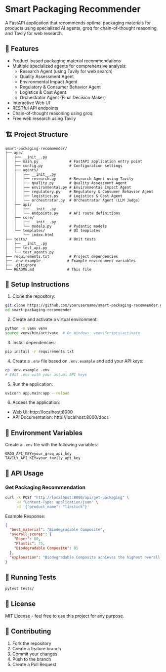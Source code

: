 # Smart Packaging Recommender

A FastAPI application that recommends optimal packaging materials for products using specialized AI agents, groq for chain-of-thought reasoning, and Tavily for web research.

## 🚀 Features

- Product-based packaging material recommendations
- Multiple specialized agents for comprehensive analysis:
  - Research Agent (using Tavily for web search)
  - Quality Assessment Agent
  - Environmental Impact Agent
  - Regulatory & Consumer Behavior Agent 
  - Logistics & Cost Agent
  - Orchestrator Agent (Final Decision Maker)
- Interactive Web UI
- RESTful API endpoints
- Chain-of-thought reasoning using groq
- Free web research using Tavily

## 🏗️ Project Structure

```
smart-packaging-recommender/
├── app/
│   ├── __init__.py
│   ├── main.py              # FastAPI application entry point
│   ├── config.py            # Configuration settings
│   ├── agents/
│   │   ├── __init__.py
│   │   ├── research.py      # Research Agent using Tavily
│   │   ├── quality.py       # Quality Assessment Agent
│   │   ├── environmental.py # Environmental Impact Agent
│   │   ├── regulatory.py    # Regulatory & Consumer Behavior Agent
│   │   ├── logistics.py     # Logistics & Cost Agent
│   │   └── orchestrator.py  # Orchestrator Agent (LLM Judge)
│   ├── api/
│   │   ├── __init__.py
│   │   └── endpoints.py     # API route definitions
│   ├── core/
│   │   ├── __init__.py
│   │   └── models.py        # Pydantic models
│   └── templates/           # UI templates
│       └── index.html
├── tests/                   # Unit tests
│   ├── __init__.py
│   ├── test_api.py
│   └── test_agents.py
├── requirements.txt         # Project dependencies
├── .env.example            # Example environment variables
├── .gitignore
└── README.md               # This file
```

## 🔧 Setup Instructions

1. Clone the repository:
```bash
git clone https://github.com/yourusername/smart-packaging-recommender.git
cd smart-packaging-recommender
```

2. Create and activate a virtual environment:
```bash
python -m venv venv
source venv/bin/activate  # On Windows: venv\Scripts\activate
```

3. Install dependencies:
```bash
pip install -r requirements.txt
```

4. Create a `.env` file based on `.env.example` and add your API keys:
```bash
cp .env.example .env
# Edit .env with your actual API keys
```

5. Run the application:
```bash
uvicorn app.main:app --reload
```

6. Access the application:
- Web UI: http://localhost:8000
- API Documentation: http://localhost:8000/docs

## 🔑 Environment Variables

Create a `.env` file with the following variables:
```
GROQ_API_KEY=your_groq_api_key
TAVILY_API_KEY=your_tavily_api_key
```

## 🚀 API Usage

### Get Packaging Recommendation

```bash
curl -X POST "http://localhost:8000/api/get-packaging" \
     -H "Content-Type: application/json" \
     -d '{"product_name": "lipstick"}'
```

Example Response:
```json
{
  "best_material": "Biodegradable Composite",
  "overall_scores": {
    "Paper": 80,
    "Plastic": 75,
    "Biodegradable Composite": 85
  },
  "explanation": "Biodegradable Composite achieves the highest overall score due to its superior environmental performance and strong compliance ratings despite a slightly higher logistics cost."
}
```

## 🧪 Running Tests

```bash
pytest tests/
```

## 📝 License

MIT License - feel free to use this project for any purpose.

## 🤝 Contributing

1. Fork the repository
2. Create a feature branch
3. Commit your changes
4. Push to the branch
5. Create a Pull Request